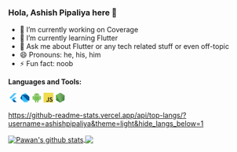 ### Hola, Ashish Pipaliya here 👋


- 🔭 I’m currently working on Coverage
- 🌱 I’m currently learning Flutter
- 💬 Ask me about Flutter or any tech related stuff or even off-topic
- 😄 Pronouns: he, his, him
- ⚡ Fun fact: noob

**Languages and Tools:** 

<code><img height="20" src="https://raw.githubusercontent.com/github/explore/80688e429a7d4ef2fca1e82350fe8e3517d3494d/topics/flutter/flutter.png"></code>
<code><img height="20" src="https://raw.githubusercontent.com/github/explore/80688e429a7d4ef2fca1e82350fe8e3517d3494d/topics/dart/dart.png"></code>
<code><img height="20" src="https://raw.githubusercontent.com/github/explore/80688e429a7d4ef2fca1e82350fe8e3517d3494d/topics/android/android.png"></code>
<code><img height="20" src="https://raw.githubusercontent.com/github/explore/80688e429a7d4ef2fca1e82350fe8e3517d3494d/topics/javascript/javascript.png"></code>
<code><img height="20" src="https://raw.githubusercontent.com/github/explore/80688e429a7d4ef2fca1e82350fe8e3517d3494d/topics/nodejs/nodejs.png"></code>

https://github-readme-stats.vercel.app/api/top-langs/?username=ashishpipaliya&theme=light&hide_langs_below=1

<a href="https://github.com/iampawan">
 <img align="center" src="https://github-readme-stats.vercel.app/api?username=ashishpipaliya&show_icons=true&theme=light&line_height=27" alt="Pawan's github stats"/>
</a>

<a href="https://github.com/iampawan/FlutterExampleApps">
  <img align="center" src="https://github-readme-stats.vercel.app/api/pin/?username=ashishpipaliya&repo=saveme&theme=light" />
</a>
